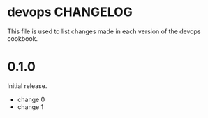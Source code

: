 # devops CHANGELOG

This file is used to list changes made in each version of the devops cookbook.

# 0.1.0

Initial release.

- change 0
- change 1

